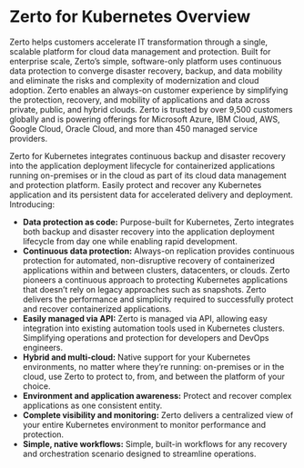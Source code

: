 # Zerto for Kubernetes Overview

Zerto helps customers accelerate IT transformation through a single, scalable platform for cloud data management and protection. Built for enterprise scale, Zerto’s simple, software-only platform uses continuous data protection to converge disaster recovery, backup, and data mobility and eliminate the risks and complexity of modernization and cloud adoption. Zerto enables an always-on customer experience by simplifying the protection, recovery, and mobility of applications and data across private, public, and hybrid clouds. Zerto is trusted by over 9,500 customers globally and is powering offerings for Microsoft Azure, IBM Cloud, AWS, Google Cloud, Oracle Cloud, and more than 450 managed service providers.

Zerto for Kubernetes integrates continuous backup and disaster recovery into the application deployment lifecycle for containerized applications running on-premises or in the cloud as part of its cloud data management and protection platform. Easily protect and recover any Kubernetes application and its persistent data for accelerated delivery and deployment. Introducing:

- **Data protection as code:** Purpose-built for Kubernetes, Zerto integrates both backup and disaster recovery into the application deployment lifecycle from day one while enabling rapid development.
-	**Continuous data protection:** Always-on replication provides continuous protection for automated, non-disruptive recovery of containerized applications within and between clusters, datacenters, or clouds. Zerto pioneers a continuous approach to protecting Kubernetes applications that doesn’t rely on legacy approaches such as snapshots. Zerto delivers the performance and simplicity required to successfully protect and recover containerized applications.
-	**Easily managed via API:** Zerto is managed via API, allowing easy integration into existing automation tools used in Kubernetes clusters. Simplifying operations and protection for developers and DevOps engineers.
-	**Hybrid and multi-cloud:** Native support for your Kubernetes environments, no matter where they’re running: on-premises or in the cloud, use Zerto to protect to, from, and between the platform of your choice.
-	**Environment and application awareness:** Protect and recover complex applications as one consistent entity.
-	**Complete visibility and monitoring:** Zerto delivers a centralized view of your entire Kubernetes environment to monitor performance and protection.
-	**Simple, native workflows:** Simple, built-in workflows for any recovery and orchestration scenario designed to streamline operations.

